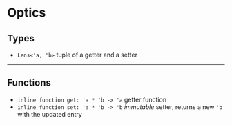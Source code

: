 # Optics

## Types
* `Lens<'a, 'b>` tuple of a getter and a setter
---
## Functions
* `inline function get: 'a * 'b -> 'a` getter function
* `inline function set: 'a * 'b -> 'b` *immutable* setter, returns a new `'b` with the updated entry